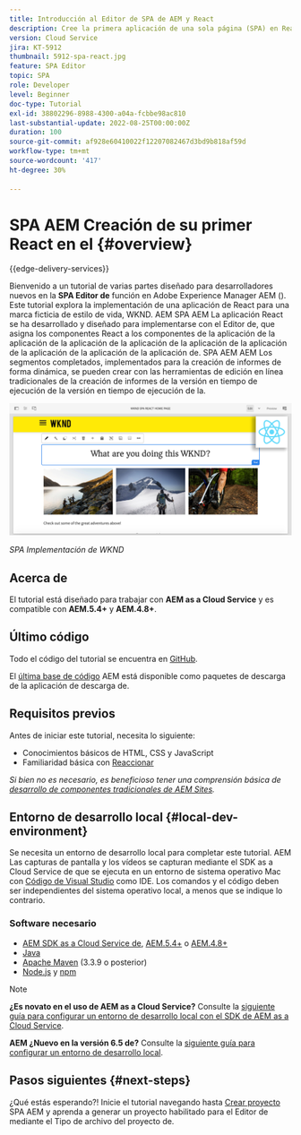 ```yaml
---
title: Introducción al Editor de SPA de AEM y React
description: Cree la primera aplicación de una sola página (SPA) en React que se pueda editar en Adobe Experience Manager AEM con la SPA de WKND. Aprenda a crear una SPA con el marco de trabajo de React JS con AEM SPA Editor. Este tutorial en varias partes explica la implementación de una aplicación de React para una marca ficticia de estilo de vida, WKND. El tutorial cubre la creación de extremo a extremo del SPA y la integración con AEM.
version: Cloud Service
jira: KT-5912
thumbnail: 5912-spa-react.jpg
feature: SPA Editor
topic: SPA
role: Developer
level: Beginner
doc-type: Tutorial
exl-id: 38802296-8988-4300-a04a-fcbbe98ac810
last-substantial-update: 2022-08-25T00:00:00Z
duration: 100
source-git-commit: af928e60410022f12207082467d3bd9b818af59d
workflow-type: tm+mt
source-wordcount: '417'
ht-degree: 30%

---
```


# SPA AEM Creación de su primer React en el {#overview}

{{edge-delivery-services}}

Bienvenido a un tutorial de varias partes diseñado para desarrolladores nuevos en la **SPA Editor de** función en Adobe Experience Manager AEM (). Este tutorial explora la implementación de una aplicación de React para una marca ficticia de estilo de vida, WKND. AEM SPA AEM La aplicación React se ha desarrollado y diseñado para implementarse con el Editor de, que asigna los componentes React a los componentes de la aplicación de la aplicación de la aplicación de la aplicación de la aplicación de la aplicación de la aplicación de la aplicación de la aplicación de. SPA AEM AEM Los segmentos completados, implementados para la creación de informes de forma dinámica, se pueden crear con las herramientas de edición en línea tradicionales de la creación de informes de la versión en tiempo de ejecución de la versión en tiempo de ejecución de la.

![SPA Implementación final de](assets/wknd-spa-implementation.png)

*SPA Implementación de WKND*

## Acerca de

El tutorial está diseñado para trabajar con **AEM as a Cloud Service** y es compatible con **AEM.5.4+** y **AEM.4.8+**.

## Último código

Todo el código del tutorial se encuentra en [GitHub](https://github.com/adobe/aem-guides-wknd-spa).

El [última base de código](https://github.com/adobe/aem-guides-wknd-spa/releases) AEM está disponible como paquetes de descarga de la aplicación de descarga de.

## Requisitos previos

Antes de iniciar este tutorial, necesita lo siguiente:

* Conocimientos básicos de HTML, CSS y JavaScript
* Familiaridad básica con [Reaccionar](https://reactjs.org/tutorial/tutorial.html)

*Si bien no es necesario, es beneficioso tener una comprensión básica de [desarrollo de componentes tradicionales de AEM Sites](https://experienceleague.adobe.com/docs/experience-manager-learn/getting-started-wknd-tutorial-develop/overview.html?lang=es).*

## Entorno de desarrollo local {#local-dev-environment}

Se necesita un entorno de desarrollo local para completar este tutorial. AEM Las capturas de pantalla y los vídeos se capturan mediante el SDK as a Cloud Service de que se ejecuta en un entorno de sistema operativo Mac con [Código de Visual Studio](https://code.visualstudio.com/) como IDE. Los comandos y el código deben ser independientes del sistema operativo local, a menos que se indique lo contrario.

### Software necesario

* [AEM SDK as a Cloud Service de](https://experienceleague.adobe.com/docs/experience-manager-learn/cloud-service/local-development-environment-set-up/aem-runtime.html), [AEM.5.4+](https://experienceleague.adobe.com/docs/experience-manager-release-information/aem-release-updates/aem-releases-updates.html?lang=en#aem-65) o [AEM.4.8+](https://experienceleague.adobe.com/docs/experience-manager-release-information/aem-release-updates/aem-releases-updates.html?lang=en#aem-64)
* [Java](https://downloads.experiencecloud.adobe.com/content/software-distribution/en/general.html)
* [Apache Maven](https://maven.apache.org/) (3.3.9 o posterior)
* [Node.js](https://nodejs.org/en/) y [npm](https://www.npmjs.com/)

>[!NOTE]
>
> **¿Es novato en el uso de AEM as a Cloud Service?** Consulte la [siguiente guía para configurar un entorno de desarrollo local con el SDK de AEM as a Cloud Service](https://experienceleague.adobe.com/docs/experience-manager-learn/cloud-service/local-development-environment-set-up/overview.html?lang=es).
>
> **AEM ¿Nuevo en la versión 6.5 de?** Consulte la [siguiente guía para configurar un entorno de desarrollo local](https://experienceleague.adobe.com/docs/experience-manager-learn/foundation/development/set-up-a-local-aem-development-environment.html?lang=es).

## Pasos siguientes {#next-steps}

¿Qué estás esperando?! Inicie el tutorial navegando hasta [Crear proyecto](create-project.md) SPA AEM y aprenda a generar un proyecto habilitado para el Editor de mediante el Tipo de archivo del proyecto de.
